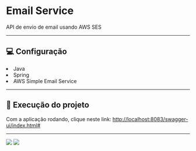 <h1>Email Service</h1>
API de envio de email usando AWS SES
<hr>
<h2>💻 Configuração</h2>
<li>Java</li> 
<li>Spring</li>
<li>AWS Simple Email Service</li>
<hr>
<h2>🚀 Execução do projeto</h2>
Com a aplicação rodando, clique neste link: <a href="[http://localhost:8083/swagger-ui/index.html#/]">http://localhost:8083/swagger-ui/index.html#</a>
<hr>
<a href = "mailto:contatodeboravicente@gmail.com"><img src="https://img.shields.io/badge/-Gmail-%23333?style=for-the-badge&logo=gmail&logoColor=white" target="_blank"></a>
<a href="https://www.linkedin.com/in/deborasilvadlvs" target="_blank"><img src="https://img.shields.io/badge/-LinkedIn-%230077B5?style=for-the-badge&logo=linkedin&logoColor=white" target="_blank"></a> 
